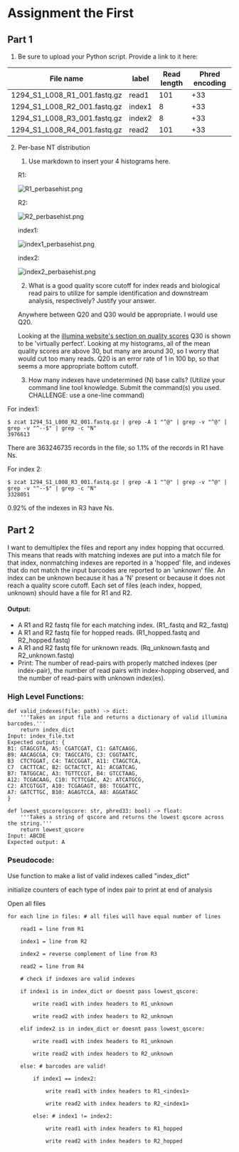 # Assignment the First

## Part 1
1. Be sure to upload your Python script. Provide a link to it here:

| File name | label | Read length | Phred encoding |
|---|---|---|---|
| 1294_S1_L008_R1_001.fastq.gz | read1 | 101 | +33 |
| 1294_S1_L008_R2_001.fastq.gz | index1 | 8 | +33 |
| 1294_S1_L008_R3_001.fastq.gz | index2 | 8 | +33 |
| 1294_S1_L008_R4_001.fastq.gz | read2 | 101 | +33 |

2. Per-base NT distribution

    1. Use markdown to insert your 4 histograms here.

    R1:
   
    ![R1_perbasehist.png](R1_perbasehist.png)
   
    R2:
   
    ![R2_perbasehist.png](R2_perbasehist.png)
   
    index1:
   
    ![index1_perbasehist.png](index1_perbasehist.png)
   
    index2:
   
    ![index2_perbasehist.png](index2_perbasehist.png)

    2. What is a good quality score cutoff for index reads and biological read pairs to utilize for sample identification and downstream analysis, respectively? Justify your answer.

    Anywhere between Q20 and Q30 would be appropriate. I would use Q20.
        
    Looking at the [illumina website's section on quality scores](https://www.illumina.com/science/technology/next-generation-sequencing/plan-experiments/quality-scores.html) Q30 is shown to be 'virtually perfect'. Looking at my histograms, all of the mean quality scores are above 30, but many are around 30, so I worry that would cut too many reads. Q20 is an error rate of 1 in 100 bp, so that seems a more appropriate bottom cutoff.

    3. How many indexes have undetermined (N) base calls? (Utilize your command line tool knowledge. Submit the command(s) you used. CHALLENGE: use a one-line command)

For index1: 
```
$ zcat 1294_S1_L008_R2_001.fastq.gz | grep -A 1 "^@" | grep -v "^@" | grep -v "^--$" | grep -c "N"
3976613
```

There are 363246735 records in the file, so 1.1% of the records in R1 have Ns.

For index 2:
```
$ zcat 1294_S1_L008_R3_001.fastq.gz | grep -A 1 "^@" | grep -v "^@" | grep -v "^--$" | grep -c "N"
3328051
```

0.92% of the indexes in R3 have Ns.
    
## Part 2

I want to demultiplex the files and report any index hopping that occurred. This means that reads with matching indexes are put into a match file for that index, nonmatching indexes are reported in a 'hopped' file, and indexes that do not match the input barcodes are reported to an 'unknown' file. An index can be unknown because it has a 'N' present or because it does not reach a quality score cutoff. Each set of files (each index, hopped, unknown) should have a file for R1 and R2.

#### Output:
- A R1 and R2 fastq file for each matching index. (R1_<index>.fastq and R2_<index>.fastq)
- A R1 and R2 fastq file for hopped reads. (R1_hopped.fastq and R2_hopped.fastq)
- A R1 and R2 fastq file for unknown reads. (Rq_unknown.fastq and R2_unknown.fastq)
- Print: The number of read-pairs with properly matched indexes (per index-pair), the number of read pairs with index-hopping observed, and the number of read-pairs with unknown index(es).

### High Level Functions:
```
def valid_indexes(file: path) -> dict:
    '''Takes an input file and returns a dictionary of valid illumina barcodes.'''
    return index_dict
Input: index_file.txt
Expected output: {
B1: GTAGCGTA, A5: CGATCGAT, C1:	GATCAAGG,
B9:	AACAGCGA, C9: TAGCCATG, C3: CGGTAATC,
B3	CTCTGGAT, C4: TACCGGAT, A11: CTAGCTCA,
C7	CACTTCAC, B2: GCTACTCT, A1: ACGATCAG,
B7: TATGGCAC, A3: TGTTCCGT, B4: GTCCTAAG,
A12: TCGACAAG, C10: TCTTCGAC, A2: ATCATGCG,
C2:	ATCGTGGT, A10: TCGAGAGT, B8: TCGGATTC,
A7:	GATCTTGC, B10: AGAGTCCA, A8: AGGATAGC
}

def lowest_qscore(qscore: str, phred33: bool) -> float:
    '''Takes a string of qscore and returns the lowest qscore across the string.'''
    return lowest_qscore
Input: ABCDE
Expected output: A
```

### Pseudocode:

Use function to make a list of valid indexes called "index_dict"

initialize counters of each type of index pair to print at end of analysis

Open all files

    for each line in files: # all files will have equal number of lines
    
        read1 = line from R1
        
        index1 = line from R2
        
        index2 = reverse complement of line from R3
        
        read2 = line from R4
        
        # check if indexes are valid indexes
        
        if index1 is in index_dict or doesnt pass lowest_qscore:
        
            write read1 with index headers to R1_unknown
            
            write read2 with index headers to R2_unknown
            
        elif index2 is in index_dict or doesnt pass lowest_qscore:
        
            write read1 with index headers to R1_unknown
            
            write read2 with index headers to R2_unknown
            
        else: # barcodes are valid!
        
            if index1 == index2:
            
                write read1 with index headers to R1_<index1>
                
                write read2 with index headers to R2_<index1>
                
            else: # index1 != index2:
            
                write read1 with index headers to R1_hopped
                
                write read2 with index headers to R2_hopped
